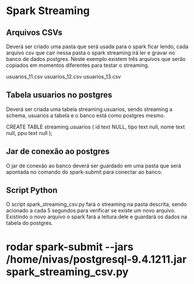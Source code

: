 # Spark Streaming

## Arquivos CSVs

Deverá ser criado uma pasta que será usada para o spark ficar lendo, cada arquivo csv que cair nessa pasta o spark streaming irá ler e gravar no banco de dados postgres. Neste exemplo existem três arquivos que serão copiados em momentos diferentes para testar o streaming.

usuarios_11.csv
usuarios_12.csv
usuarios_13.csv

## Tabela usuarios no postgres

Deverá ser criada uma tabela streaming.usuarios, sendo streaming a schema, usuarios a tabela e o banco está como postgres mesmo.

CREATE TABLE streaming.usuarios (
	id text NULL,
	tipo text null,
	nome text null,
	ppu text null
);

## Jar de conexão ao postgres

O jar de conexão ao banco deverá ser guardado em uma pasta que será apontada no comando do spark-submit para conectar ao banco.

## Script Python

O script spark_streaming_csv.py fará o streaming na pasta descrita, sendo acionado a cada 5 segundos para verificar se existe um novo arquivo.
Existindo o novo arquivo o spark fará a leitura dele e guardará os dados na tabela do postgres.

# rodar spark-submit --jars /home/nivas/postgresql-9.4.1211.jar spark_streaming_csv.py
